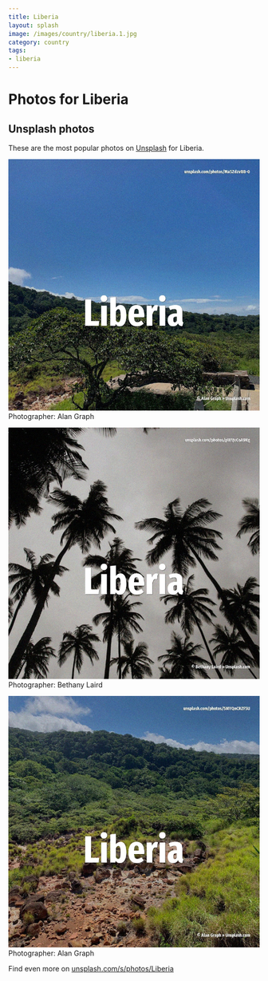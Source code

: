 ```yaml
---
title: Liberia
layout: splash
image: /images/country/liberia.1.jpg
category: country
tags:
- liberia
---
```

# Photos for Liberia
 
## Unsplash photos
These are the most popular photos on [Unsplash](https://unsplash.com) for Liberia.
 
![Liberia](/images/country/liberia.1.jpg)
Photographer:  Alan Graph
 
![Liberia](/images/country/liberia.2.jpg)
Photographer:  Bethany Laird
 
![Liberia](/images/country/liberia.3.jpg)
Photographer:  Alan Graph
 
Find even more on [unsplash.com/s/photos/Liberia](https://unsplash.com/s/photos/Liberia)
 
